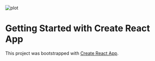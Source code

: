 
![plot](Mycalendar.PNG)


# Getting Started with Create React App

This project was bootstrapped with [Create React App](https://github.com/facebook/create-react-app).

